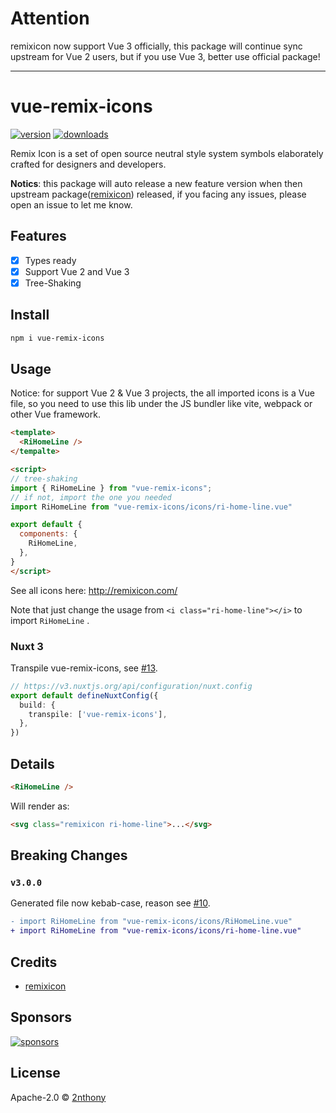 # Attention

remixicon now support Vue 3 officially, this package will continue sync upstream for Vue 2 users, but if you use Vue 3, better use official package!

---

# vue-remix-icons

[![version](https://img.shields.io/npm/v/vue-remix-icons?label=&color=29BC9B)](https://npm.im/vue-remix-icons)
[![downloads](https://img.shields.io/npm/dm/vue-remix-icons?label=&color=29BC9B)](https://npm.im/vue-remix-icons)

Remix Icon is a set of open source neutral style system symbols elaborately crafted for designers and developers.

**Notics**: this package will auto release a new feature version when then upstream package([remixicon](https://github.com/Remix-Design/remixicon)) released, if you facing any issues, please open an issue to let me know.

## Features

- [x] Types ready
- [x] Support Vue 2 and Vue 3
- [x] Tree-Shaking

## Install

```bash
npm i vue-remix-icons
```

## Usage

Notice: for support Vue 2 & Vue 3 projects, the all imported icons is a Vue file, so you need to use this lib under the JS bundler like vite, webpack or other Vue framework.

```html
<template>
  <RiHomeLine />
</tempalte>

<script>
// tree-shaking
import { RiHomeLine } from "vue-remix-icons";
// if not, import the one you needed
import RiHomeLine from "vue-remix-icons/icons/ri-home-line.vue"

export default {
  components: {
    RiHomeLine,
  },
}
</script>
```

See all icons here: http://remixicon.com/

Note that just change the usage from `<i class="ri-home-line"></i>` to import `RiHomeLine` .

### Nuxt 3

Transpile vue-remix-icons, see [#13](https://github.com/2nthony/vue-remix-icons/issues/13).

```ts
// https://v3.nuxtjs.org/api/configuration/nuxt.config
export default defineNuxtConfig({
  build: {
    transpile: ['vue-remix-icons'],
  },
})
```

## Details

```html
<RiHomeLine />
```

Will render as:

```html
<svg class="remixicon ri-home-line">...</svg>
```

## Breaking Changes

### `v3.0.0`

Generated file now kebab-case, reason see [#10](https://github.com/2nthony/vue-remix-icons/issues/10).

```diff
- import RiHomeLine from "vue-remix-icons/icons/RiHomeLine.vue"
+ import RiHomeLine from "vue-remix-icons/icons/ri-home-line.vue"
```

## Credits

- [remixicon](https://github.com/Remix-Design/remixicon)

## Sponsors

[![sponsors](https://cdn.jsdelivr.net/gh/2nthony/sponsors-image/sponsors.svg)](https://github.com/sponsors/2nthony)

## License

Apache-2.0 &copy; [2nthony](https://github.com/sponsors/2nthony)
